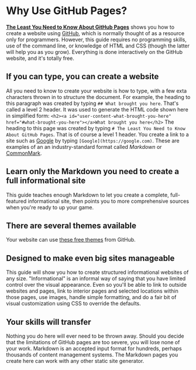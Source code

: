 # Why Use GitHub Pages?

**[The Least You Need to Know About GitHub Pages](./README.md)** shows you how to create a website using [GitHub](https://github.com),
which is normally thought of as a resource only for programmers. However, this guide requires no programming skills, use
of the command line, or knowledge of HTML and CSS (though the latter will help you as you grow). Everything is done
interactively on the GitHub website, and it's totally free. 

## If you can type, you can create a website
All you need to know to create your website is how to type, with a
few exta characters thrown in to structure the document. For example, the heading to this paragraph was created by typing
`## What brought you here`. That's called a level 2 header. It was used to generate the HTML code shown here in simplified form: `<h2><a id="user-content-what-brought-you-here" href="#what-brought-you-here"></a>What brought you here</h2>` The heading to this page was created by typing
`# The Least You Need to Know About GitHub Pages`. That is of course a level 1 header. You create a link to
a site such as [Google](https://google.com) by typing `[Google](https://google.com)`. These are examples of an an industry-standard
format called *Markdown* or [CommonMark](https://commonmark.org). 

## Learn only the Markdown you need to create a full informational site
This guide teaches enough Markdown to let you create a complete, full-featured informational site, then points
you to more comprehensive sources when you're ready to up your game.

## There are several themes available
Your website can use [these free themes](https://pages.github.com/themes/) from GitHub.

## Designed to make even big sites manageable 
This guide will show you how to create structured informational websites of any size. "Informational" is an informal
way of saying that you have limited control over the visual appearance. Even so you'll be able to link to outside websites
and pages, link to interior pages and selected locations within those pages, use images, handle simple formatting, and
do a fair bit of visual customization using CSS to override the defaults.

## Your skills will transfer
Nothing you do here will ever need to be thrown away. Should you decide that the limitations of GitHub pages are too severe,
you will lose none of your work. Markdown is an accepted input format for hundreds, perhaps thousands of content management
systems. The Markdown pages you create here can work with any other static site generator.
